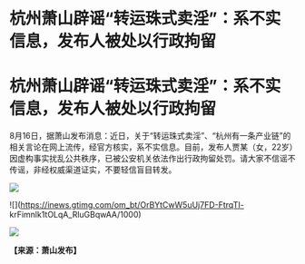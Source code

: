 # 杭州萧山辟谣“转运珠式卖淫”：系不实信息，发布人被处以行政拘留

# 杭州萧山辟谣“转运珠式卖淫”：系不实信息，发布人被处以行政拘留

8月16日，据萧山发布消息：近日，关于“转运珠式卖淫”、“杭州有一条产业链”的相关言论在网上流传，经官方核实，系不实信息。目前，发布人贾某（女，22岁）因虚构事实扰乱公共秩序，已被公安机关依法作出行政拘留处罚。请大家不信谣不传谣，非经权威渠道证实，不要轻信盲目转发。
​​​

![](https://inews.gtimg.com/om_bt/OS0syPfKV03XjbM7S2iWmJHHXIE1Tyl2vN6bsOgeGGD0oAA/1000)

![](https://inews.gtimg.com/om_bt/OrBYtCwW5uUj7FD-FtrqTI-
krFimnlk1tOLqA_RluGBqwAA/1000)

![](https://inews.gtimg.com/om_bt/Oeo8nWKEloq2EJv0Zsqa7PqQaXFVOPwIccVIhoJ0SLm0kAA/1000)

**【来源：萧山发布】**

